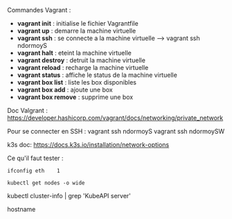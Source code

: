 
Commandes Vagrant :
- **vagrant init** : initialise le fichier Vagrantfile
- **vagrant up** : demarre la machine virtuelle
- **vagrant ssh** : se connecte a la machine virtuelle --> vagrant ssh ndormoyS
- **vagrant halt** : eteint la machine virtuelle
- **vagrant destroy** : detruit la machine virtuelle
- **vagrant reload** : recharge la machine virtuelle
- **vagrant status** : affiche le status de la machine virtuelle
- **vagrant box list** : liste les box disponibles
- **vagrant box add** : ajoute une box
- **vagrant box remove** : supprime une box

Doc Valgrant :
https://developer.hashicorp.com/vagrant/docs/networking/private_network

Pour se connecter en SSH :
vagrant ssh ndormoyS
vagrant ssh ndormoySW


k3s doc:
https://docs.k3s.io/installation/network-options


Ce qu'il faut tester :
```
ifconfig eth    1
```
```
kubectl get nodes -o wide
```

kubectl cluster-info | grep 'KubeAPI server'

hostname